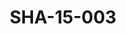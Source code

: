 ---
pid: SHA-15-003
title: SHA-15-003
language: en
original_label: 
rights: Sharhabil Ahmed
location_of_original: Sharhabil Ahmed
photographer_or_studio: 
scanned_from: photograph 10 by 15.1
_date: '1991'
location: Ethiopia, Addis Ababa
description: Sharhabil Ahmed and other envoys for concert
additional_notes: 
permission_display: 'yes'
on_server: 'no'
on_website: 'no'
permalink: /photopages/en/SHA-15-003
layout: photo-page
---